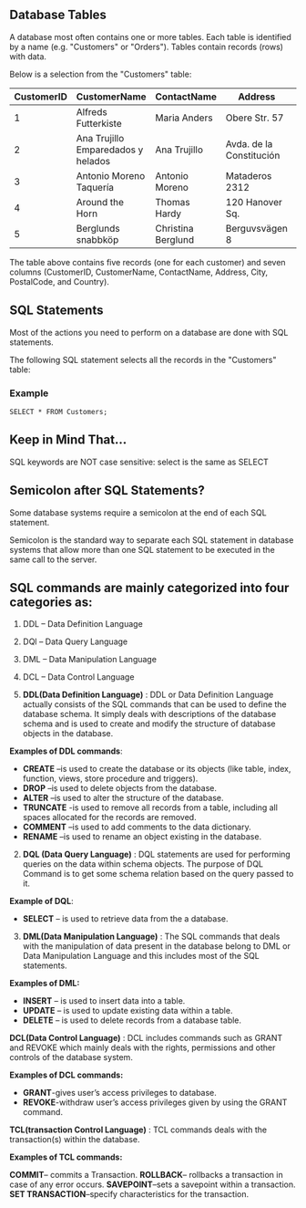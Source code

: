 ## Database Tables

A database most often contains one or more tables. Each table is identified by a name (e.g. "Customers" or "Orders"). Tables contain records (rows) with data.

Below is a selection from the "Customers" table:

| CustomerID  | CustomerName  | ContactName | Address | City | PostalCode | Country |
| ----------- | ------------- | ----------- | ------- | ---- | ---------- | ------- |
| 1 | Alfreds Futterkiste | Maria Anders | Obere Str. 57 | Berlin | 12209 | Germany |
| 2	| Ana Trujillo Emparedados y helados | Ana Trujillo | Avda. de la Constitución | 2222 | México D.F. | 05021	| Mexico |
| 3 | Antonio Moreno Taquería |	Antonio Moreno | Mataderos 2312 | México D.F.	| 05023 | Mexico |
| 4  | Around the Horn |	Thomas Hardy | 120 Hanover Sq. | London	| WA1 1DP |	UK |
| 5	| Berglunds snabbköp | Christina Berglund | Berguvsvägen 8 | Luleå | S-958 22 | Sweden |


The table above contains five records (one for each customer) and seven columns (CustomerID, CustomerName, ContactName, Address, City, PostalCode, and Country).


## SQL Statements
Most of the actions you need to perform on a database are done with SQL statements.

The following SQL statement selects all the records in the "Customers" table:

### Example
```
SELECT * FROM Customers;
```

## Keep in Mind That...
SQL keywords are NOT case sensitive: select is the same as SELECT

## Semicolon after SQL Statements?
Some database systems require a semicolon at the end of each SQL statement.

Semicolon is the standard way to separate each SQL statement in database systems that allow more than one SQL statement to be executed in the same call to the server.

## SQL commands are mainly categorized into four categories as:

1. DDL – Data Definition Language
2. DQl – Data Query Language
3. DML – Data Manipulation Language
4. DCL – Data Control Language


1. **DDL(Data Definition Language)** : DDL or Data Definition Language actually consists of the SQL commands that can be used to define the database schema. It simply deals with descriptions of the database schema and is used to create and modify the structure of database objects in the database.

**Examples of DDL commands**:

* **CREATE** –is used to create the database or its objects (like table, index, function, views, store procedure and triggers).
* **DROP** –is used to delete objects from the database.
* **ALTER** –is used to alter the structure of the database.
* **TRUNCATE** -is used to remove all records from a table, including all spaces allocated for the records are removed.
* **COMMENT** –is used to add comments to the data dictionary.
* **RENAME** –is used to rename an object existing in the database.

2. **DQL (Data Query Language)** : DQL statements are used for performing queries on the data within schema objects. The purpose of DQL Command is to get some schema relation based on the query passed to it.

**Example of DQL**:

* **SELECT** – is used to retrieve data from the a database.

3. **DML(Data Manipulation Language)** : The SQL commands that deals with the manipulation of data present in the database belong to DML or Data Manipulation Language and this includes most of the SQL statements.

**Examples of DML:**

* **INSERT** – is used to insert data into a table.
* **UPDATE** – is used to update existing data within a table.
* **DELETE** – is used to delete records from a database table.

**DCL(Data Control Language)** : DCL includes commands such as GRANT and REVOKE which mainly deals with the rights, permissions and other controls of the database system.

**Examples of DCL commands:**

* **GRANT**-gives user’s access privileges to database.
* **REVOKE**-withdraw user’s access privileges given by using the GRANT command.

**TCL(transaction Control Language)** : TCL commands deals with the transaction(s) within the database.

**Examples of TCL commands:**

**COMMIT**– commits a Transaction.
**ROLLBACK**– rollbacks a transaction in case of any error occurs.
**SAVEPOINT**–sets a savepoint within a transaction.
**SET TRANSACTION**–specify characteristics for the transaction.